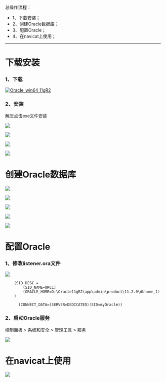 总操作流程：
- 1、下载安装；
- 2、创建Oracle数据库；
- 3、配置Oracle；
- 4、在navicat上使用；

***

# 下载安装
### 1、下载
[![](https://img.shields.io/badge/Oracle_win64-11gR2-green.svg "Oracle_win64 11gR2")](https://pan.baidu.com/s/1EBKkDBTzpgWdY68etnZrWw)

### 2、安装
解压点击exe文件安装

![](image/1-1.png)

![](image/1-2.png)

![](image/1-3.png)

![](image/1-4.png)


# 创建Oracle数据库
![](image/1-5.png)

![](image/1-6.png)

![](image/1-7.png)

![](image/1-8.png)

![](image/1-9.png)

# 配置Oracle
### 1、修改listener.ora文件

![](image/1-10.png)

```
	(SID_DESC =
		(SID_NAME=ORCL)
		(ORACLE_HOME=D:\Oracle11gR2\app\admin\product\11.2.0\dbhome_1)
	)
```

```
	  (CONNECT_DATA=(SERVER=DEDICATED)(SID=myOracle))
```
### 2、启动Oracle服务

控制面板 > 系统和安全 > 管理工具 > 服务

![](image/1-11.png)

# 在navicat上使用

![](image/1-12.png)